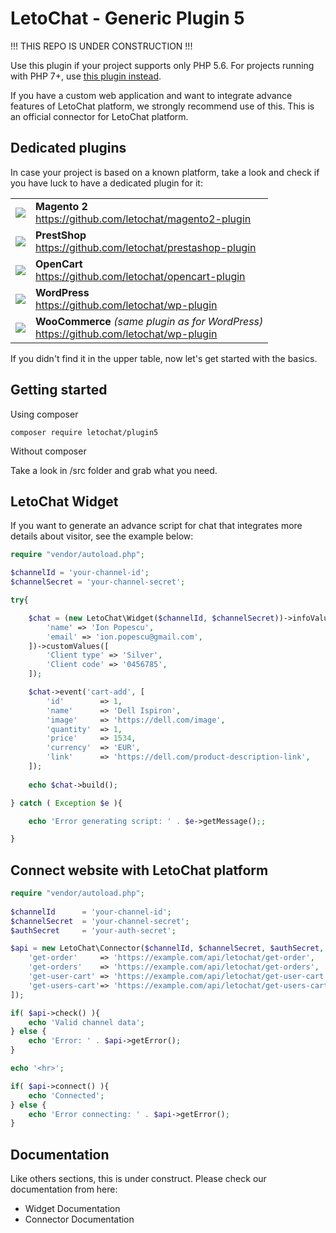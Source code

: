 # LetoChat - Generic Plugin 5

!!! THIS REPO IS UNDER CONSTRUCTION !!!

Use this plugin if your project supports only PHP 5.6. For projects running with PHP 7+, use [this plugin instead](https://github.com/letochat/plugin7).

If you have a custom web application and want to integrate advance features of LetoChat platform, we strongly recommend use of this.
This is an official connector for LetoChat platform.

## Dedicated plugins

In case your project is based on a known platform, take a look and check if you have luck to have a dedicated plugin for it:

<table>
  <tr>
    <td>
        <img src="https://avatars.githubusercontent.com/u/168457?s=45">
    </td>
    <td>
        <strong>Magento 2</strong><br>
        <a href="https://github.com/letochat/magento2-plugin">
            https://github.com/letochat/magento2-plugin
        </a>
    </td>
  </tr>
  <tr>
    <td>
        <img src="https://avatars.githubusercontent.com/u/2815696?s=45">
    </td>
    <td>
        <strong>PrestShop</strong><br>
        <a href="https://github.com/letochat/prestashop-plugin">
            https://github.com/letochat/prestashop-plugin
        </a>
    </td>
  </tr>
  <tr>
    <td>
        <img src="https://avatars.githubusercontent.com/u/214225?s=45">
    </td>
    <td>
        <strong>OpenCart</strong><br>
        <a href="https://github.com/letochat/opencart-plugin">
            https://github.com/letochat/opencart-plugin
        </a>
    </td>
  </tr>
  <tr>
    <td>
        <img src="https://avatars.githubusercontent.com/u/276006?s=45">
    </td>
    <td>
        <strong>WordPress</strong><br>
        <a href="https://github.com/letochat/wp-plugin">
            https://github.com/letochat/wp-plugin
        </a>
    </td>
  </tr>
  <tr>
    <td>
        <img src="https://avatars.githubusercontent.com/u/473596?s=45">
    </td>
    <td>
        <strong>WooCommerce</strong> <em>(same plugin as for WordPress)</em><br>
        <a href="https://github.com/letochat/wp-plugin">
            https://github.com/letochat/wp-plugin
        </a>
    </td>
  </tr>
</table>

If you didn't find it in the upper table, now let's get started with the basics.

## Getting started

Using composer

`composer require letochat/plugin5`

Without composer

Take a look in /src folder and grab what you need.

## LetoChat Widget

If you want to generate an advance script for chat that integrates more details about visitor, see the example below:

```php
require "vendor/autoload.php";

$channelId = 'your-channel-id';
$channelSecret = 'your-channel-secret';

try{

    $chat = (new LetoChat\Widget($channelId, $channelSecret))->infoValues([
        'name' => 'Ion Popescu',
        'email' => 'ion.popescu@gmail.com',
    ])->customValues([
        'Client type' => 'Silver',
        'Client code' => '0456785',
    ]);

    $chat->event('cart-add', [
        'id' 		=> 1,
        'name' 		=> 'Dell Ispiron',
        'image' 	=> 'https://dell.com/image',
        'quantity' 	=> 1,
        'price' 	=> 1534,
        'currency' 	=> 'EUR',
        'link'		=> 'https://dell.com/product-description-link',
    ]);
    
    echo $chat->build();

} catch ( Exception $e ){

    echo 'Error generating script: ' . $e->getMessage();;

}
```

## Connect website with LetoChat platform

```php
require "vendor/autoload.php";
	
$channelId 		= 'your-channel-id';
$channelSecret 	= 'your-channel-secret';
$authSecret 	= 'your-auth-secret';

$api = new LetoChat\Connector($channelId, $channelSecret, $authSecret, [
    'get-order' 	=> 'https://example.com/api/letochat/get-order',
    'get-orders' 	=> 'https://example.com/api/letochat/get-orders',
    'get-user-cart' => 'https://example.com/api/letochat/get-user-cart',
    'get-users-cart'=> 'https://example.com/api/letochat/get-users-cart',
]);

if( $api->check() ){
    echo 'Valid channel data';
} else {
    echo 'Error: ' . $api->getError();
}

echo '<hr>';

if( $api->connect() ){
    echo 'Connected';
} else {
    echo 'Error connecting: ' . $api->getError();
}
```

## Documentation

Like others sections, this is under construct. Please check our documentation from here:
- Widget Documentation
- Connector Documentation